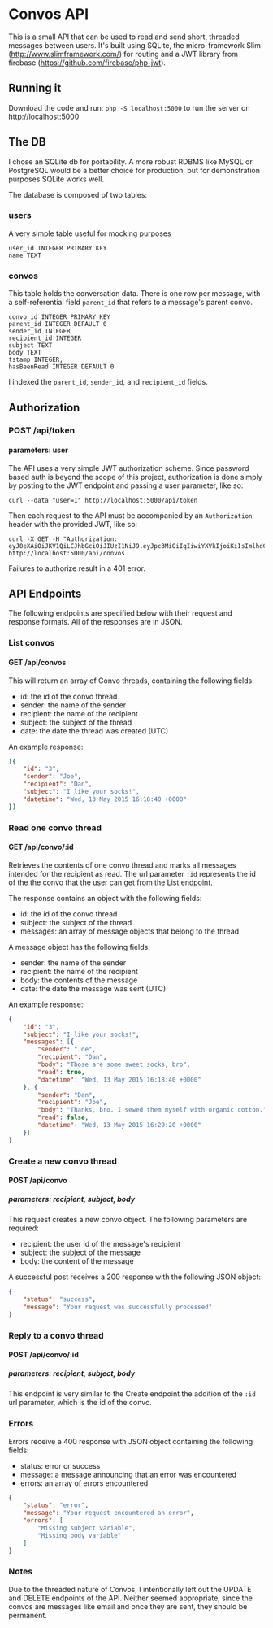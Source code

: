 # Convos API

This is a small API that can be used to read and send short, threaded messages
between users. It's built using SQLite, the micro-framework Slim
(http://www.slimframework.com/) for routing and a JWT library from firebase
(https://github.com/firebase/php-jwt).

## Running it
Download the code and run: ```php -S localhost:5000``` to run the server on
http://localhost:5000

## The DB
I chose an SQLite db for portability. A more robust RDBMS like MySQL or PostgreSQL
would be a better choice for production, but for demonstration purposes
SQLite works well.

The database is composed of two tables:

### users
A very simple table useful for mocking purposes
```
user_id INTEGER PRIMARY KEY
name TEXT
```

### convos
This table holds the conversation data. There is one row per message, with a
self-referential field ```parent_id``` that refers to a message's parent convo.
```
convo_id INTEGER PRIMARY KEY
parent_id INTEGER DEFAULT 0
sender_id INTEGER
recipient_id INTEGER
subject TEXT
body TEXT
tstamp INTEGER,
hasBeenRead INTEGER DEFAULT 0
```

I indexed the ```parent_id```, ```sender_id```, and ```recipient_id``` fields.

## Authorization
### POST /api/token
#### parameters: user
The API uses a very simple JWT authorization scheme. Since password based auth
is beyond the scope of this project, authorization is done simply by posting
to the JWT endpoint and passing a user parameter, like so:
```
curl --data "user=1" http://localhost:5000/api/token
```

Then each request to the API must be accompanied by an ```Authorization```
header with the provided JWT, like so:

```
curl -X GET -H "Authorization: eyJ0eXAiOiJKV1QiLCJhbGciOiJIUzI1NiJ9.eyJpc3MiOiIqIiwiYXVkIjoiKiIsImlhdCI6MTQzMTU1NzM0NiwiZXhwIjoxNDMzNjMwOTQ2LCJ1c2VySWQiOiIxIn0.83CZGBAS_MZarWQImlIO1aay9QQmY5N4s7ErnMQ8Lnw" http://localhost:5000/api/convos
```

Failures to authorize result in a 401 error.

## API Endpoints

The following endpoints are specified below with their request and response
formats. All of the responses are in JSON.

### List convos
#### GET /api/convos

This will return an array of Convo threads, containing the following fields:

- id: the id of the convo thread
- sender: the name of the sender
- recipient: the name of the recipient
- subject: the subject of the thread
- date: the date the thread was created (UTC)

An example response:
```json
[{
    "id": "3",
    "sender": "Joe",
    "recipient": "Dan",
    "subject": "I like your socks!",
    "datetime": "Wed, 13 May 2015 16:18:40 +0000"
}]
```

### Read one convo thread
#### GET /api/convo/:id

Retrieves the contents of one convo thread and marks all messages intended for
the recipient as read. The url parameter ```:id``` represents the id of the
the convo that the user can get from the List endpoint.

The response contains an object with the following fields:
- id: the id of the convo thread
- subject: the subject of the thread
- messages: an array of message objects that belong to the thread

A message object has the following fields:
- sender: the name of the sender
- recipient: the name of the recipient
- body: the contents of the message
- date: the date the message was sent (UTC)

An example response:
```json
{
    "id": "3",
    "subject": "I like your socks!",
    "messages": [{
        "sender": "Joe",
        "recipient": "Dan",
        "body": "Those are some sweet socks, bro",
        "read": true,
        "datetime": "Wed, 13 May 2015 16:18:40 +0000"
    }, {
        "sender": "Dan",
        "recipient": "Joe",
        "body": "Thanks, bro. I sewed them myself with organic cotton.",
        "read": false,
        "datetime": "Wed, 13 May 2015 16:29:20 +0000"
    }]
}
```

### Create a new convo thread
#### POST /api/convo
##### parameters: recipient, subject, body

This request creates a new convo object. The following parameters are required:
- recipient: the user id of the message's recipient
- subject: the subject of the message
- body: the content of the message

A successful post receives a 200 response with the following JSON object:
```json
{
    "status": "success",
    "message": "Your request was successfully processed"
}
```

### Reply to a convo thread
#### POST /api/convo/:id
##### parameters: recipient, subject, body

This endpoint is very similar to the Create endpoint the addition of the
```:id``` url parameter, which is the id of the convo.

### Errors

Errors receive a 400 response with JSON object containing the following fields:
- status: error or success
- message: a message announcing that an error was encountered
- errors: an array of errors encountered

```json
{
    "status": "error",
    "message": "Your request encountered an error",
    "errors": [
        "Missing subject variable",
        "Missing body variable"
    ]
}
```

### Notes
Due to the threaded nature of Convos, I intentionally left out the UPDATE and
DELETE endpoints of the API. Neither seemed appropriate, since the convos are
messages like email and once they are sent, they should be permanent.
